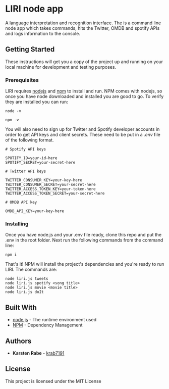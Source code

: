 # LIRI node app

A language interpretation and recognition interface. The is a command line node app which takes commands, hits the Twitter, OMDB and spotify APIs and logs information to the console.

## Getting Started

These instructions will get you a copy of the project up and running on your local machine for development and testing purposes.

### Prerequisites

LIRI requires [nodejs](https://nodejs.org/en/download/) and [npm](https://www.npmjs.com/) to install and run. NPM comes with nodejs, so once you have node downloaded and installed you are good to go. To verify they are installed you can run:
```
node -v
```
```
npm -v
```
You will also need to sign up for Twitter and Spotify developer accounts in order to get API keys and client secrets. These need to be put in a *.env* file of the following format.

```
# Spotify API keys

SPOTIFY_ID=your-id-here
SPOTIFY_SECRET=your-secret-here

# Twitter API keys

TWITTER_CONSUMER_KEY=your-key-here
TWITTER_CONSUMER_SECRET=your-secret-here
TWITTER_ACCESS_TOKEN_KEY=your-token-here
TWITTER_ACCESS_TOKEN_SECRET=your-secret-here

# OMDB API key

OMDB_API_KEY=your-key-here
```

### Installing

Once you have node.js and your .env file ready, clone this repo and put the .env in the root folder. Next run the following commands from the command line:
```
npm i
```
That's it! NPM will install the project's dependencies and you're ready to run LIRI. The commands are:
```
node liri.js tweets
node liri.js spotify <song title>
node liri.js movie <movie title>
node liri.js doIt
```


## Built With

* [node.js](https://nodejs.org/en/) - The runtime environment used
* [NPM](https://www.npmjs.com/) - Dependency Management


## Authors

* **Karsten Rabe** - [krab7191](https://github.com/krab7191)

## License

This project is licensed under the MIT License
